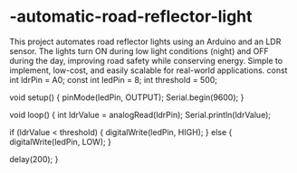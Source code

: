 # -automatic-road-reflector-light
This project automates road reflector lights using an Arduino and an LDR sensor. The lights turn ON during low light conditions (night) and OFF during the day, improving road safety while conserving energy. Simple to implement, low-cost, and easily scalable for real-world applications.
const int ldrPin = A0;
const int ledPin = 8;
int threshold = 500;

void setup() {
  pinMode(ledPin, OUTPUT);
  Serial.begin(9600);
}

void loop() {
  int ldrValue = analogRead(ldrPin);
  Serial.println(ldrValue);

  if (ldrValue < threshold) {
    digitalWrite(ledPin, HIGH);
  } else {
    digitalWrite(ledPin, LOW);
  }

  delay(200);
}
